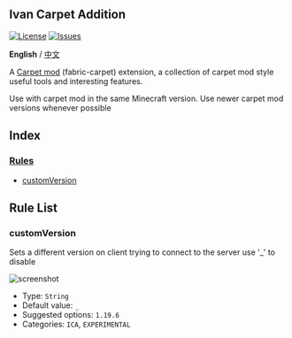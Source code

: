 ## Ivan Carpet Addition

[![License](https://img.shields.io/github/license/Ivan-YFw/Ivan-Carpet-Addition.svg)](http://www.gnu.org/licenses/lgpl-3.0.html)
[![Issues](https://img.shields.io/github/issues/Ivan-YFw/Ivan-Carpet-Addition.svg)](https://github.com/Ivan-YFw/Ivan-Carpet-Addition/issues)

**English** / [中文](https://github.com/Ivan-YFw/Ivan-Carpet-Addition/blob/fabric-1.15.2/README_CN.md)

A [Carpet mod](https://github.com/gnembon/fabric-carpet) (fabric-carpet) extension, a collection of carpet mod style useful tools and interesting features.

Use with carpet mod in the same Minecraft version. Use newer carpet mod versions whenever possible

## Index

### [Rules](#rule-list)

 - [customVersion](#customVersion)
 
## Rule List

### customVersion

Sets a different version on client trying to connect to the server
use '_' to disable

![screenshot](https://raw.githubusercontent.com/Ivan-YFw/Ivan-Carpet-Addition/fabric-1.15.2/screenshots/customVersion.png)

- Type: `String`  
- Default value: `_`  
- Suggested options: `1.19.6`
- Categories: `ICA`, `EXPERIMENTAL` 
